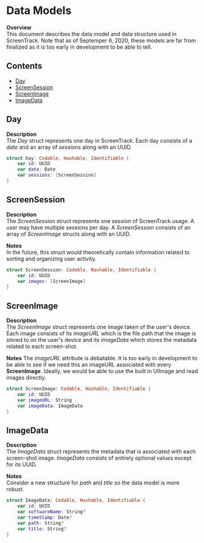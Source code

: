 # Data Models

**Overview**\
This document describes the data model and data structure used in ScreenTrack. Note that as of Septemper 6, 2020, these models are far from finalized as it is too early in development to be able to tell.

## Contents

- [Day](#day)
- [ScreenSession](#screensession)
- [ScreenImage](#screenimage)
- [ImageData](#imagedata)

## Day

**Description**\
The _Day_ struct represents one day in ScreenTrack. Each day consists of a _date_ and an array of _sessions_ along with an UUID.

```swift
struct Day: Codable, Hashable, Identifiable {
    var id: UUID
    var date: Date
    var sessions: [ScreenSession]
}
```

## ScreenSession

**Description**\
The _ScreenSession_ struct represents one session of ScreenTrack usage. A user may have multiple sessions per day. A _ScreenSession_ consists of an array of _ScreenImage_ structs along with an UUID.

__Notes__\
In the future, this struct would theoretically contain information related to sorting and organizing user activity.

```swift
struct ScreenSession: Codable, Hashable, Identifiable {
    var id: UUID
    var images: [ScreenImage]
}
```

## ScreenImage

**Description**\
The _ScreenImage_ struct represents one image taken of the user's device. Each image consists of its _imageURL_ which is the file path that the image is stored to on the user's device and its _imageData_ which stores the metadata related to each screen-shot.

__Notes__
The _imageURL_ attribute is debatable. It is too early in development to be able to see if we need this an imageURL associated with every __ScreenImage__. Ideally, we would be able to use the built in UIImage and read images directly.

```swift
struct ScreenImage: Codable, Hashable, Identifiable {
    var id: UUID
    var imageURL: String
    var imageData: ImageData
}
```

## ImageData

**Description**\
The _ImageData_ struct represents the metadata that is associated with each screen-shot image. _ImageData_ consists of entirely optional values except for its UUID.

**Notes**\
Consider a new structure for _path_ and _title_ so the data model is more robust.

```swift
struct ImageData: Codable, Hashable, Identifiable {
    var id: UUID
    var softwareName: String?
    var timeStamp: Date?
    var path: String?
    var title: String?
}
```
